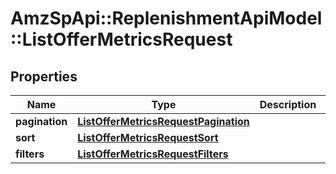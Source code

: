# AmzSpApi::ReplenishmentApiModel::ListOfferMetricsRequest

## Properties
Name | Type | Description | Notes
------------ | ------------- | ------------- | -------------
**pagination** | [**ListOfferMetricsRequestPagination**](ListOfferMetricsRequestPagination.md) |  | 
**sort** | [**ListOfferMetricsRequestSort**](ListOfferMetricsRequestSort.md) |  | [optional] 
**filters** | [**ListOfferMetricsRequestFilters**](ListOfferMetricsRequestFilters.md) |  | 

